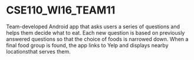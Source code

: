 # CSE110_WI16_TEAM11

Team-developed Android app that asks users a series of questions and helps them decide what to eat. Each new question is based on 
previously answered questions so that the choice of foods is narrowed down. When a final food group is found, the app links to Yelp and 
displays nearby locationsthat serves them.
